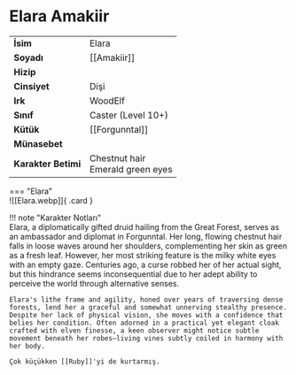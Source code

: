# Elara Amakiir  
  
<div class="grid" markdown>  
  
|  |  |  
|---|---|  
| **İsim** | Elara |  
| **Soyadı** | [[Amakiir]] |  
| **Hizip** |  |  
| **Cinsiyet** | Dişi |  
| **Irk** | WoodElf |  
| **Sınıf** | Caster (Level 10+) |  
| **Kütük** | [[Forgunntal]] |  
| **Münasebet** |  |  
| **Karakter Betimi** | Chestnut hair<br>Emerald green eyes |  
  
  
=== "Elara"  
	![[Elara.webp]]{ .card }  
  
</div>  
  
!!! note "Karakter Notları"  
	Elara, a diplomatically gifted druid hailing from the Great Forest, serves as an ambassador and diplomat in Forgunntal. Her long, flowing chestnut hair falls in loose waves around her shoulders, complementing her skin as green as a fresh leaf. However, her most striking feature is the milky white eyes with an empty gaze. Centuries ago, a curse robbed her of her actual sight, but this hindrance seems inconsequential due to her adept ability to perceive the world through alternative senses.  
	  
	Elara's lithe frame and agility, honed over years of traversing dense forests, lend her a graceful and somewhat unnerving stealthy presence. Despite her lack of physical vision, she moves with a confidence that belies her condition. Often adorned in a practical yet elegant cloak crafted with elven finesse, a keen observer might notice subtle movement beneath her robes—living vines subtly coiled in harmony with her body.  
	  
	Çok küçükken [[Ruby]]'yi de kurtarmış.   